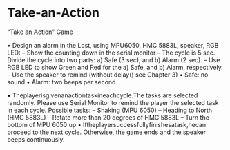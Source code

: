 # Take-an-Action
“Take an Action” Game

• Design an alarm in the Lost, using MPU6050, HMC 5883L, speaker, RGB LED:
– Show the counting down in the serial monitor
– The cycle is 5 sec. Divide the cycle into two parts:
a) Safe (3 sec), and b) Alarm (2 sec).
– Use RGB LED to show Green and Red for the a)
Safe, and b) Alarm, respectively.
– Use the speaker to remind (without delay() see Chapter 3)
• Safe: no sound
• Alarm: two beeps per second

• Theplayerisgivenanactiontaskineachcycle.The tasks are selected randomly. Please use Serial Monitor to remind the player the selected task in each cycle. Possible tasks:
– Shaking (MPU 6050)
– Heading to North (HMC 5883L)
– Rotate more than 20 degrees of HMC 5883L – Turn the bottom of MPU 6050 up
• Iftheplayersuccessfullyfinishesatask,hecan proceed to the next cycle. Otherwise, the game ends and the speaker beeps continuously.
